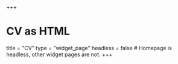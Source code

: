 +++
# CV as HTML
title = "CV"
type = "widget_page"
headless = false  # Homepage is headless, other widget pages are not.
+++
